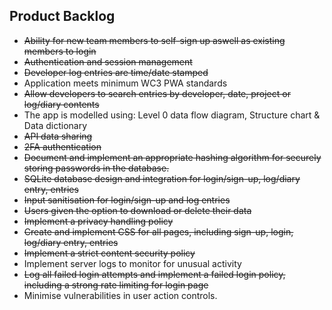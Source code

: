 ## Product Backlog

- ~~Ability for new team members to self-sign up aswell as existing members to login~~   
- ~~Authentication and session management~~ 
- ~~Developer log entries are time/date stamped~~  
- Application meets minimum WC3 PWA standards   
- ~~Allow developers to search entries by developer, date, project or log/diary contents~~  
- The app is modelled using: Level 0 data flow diagram, Structure chart & Data dictionary  
- ~~API data sharing~~ 
- ~~2FA authentication~~  
- ~~Document and implement an appropriate hashing algorithm for securely storing passwords in the database.~~ 
- ~~SQLite database design and integration for ~~login/sign-up, log/diary entry~~, entries~~
- ~~Input sanitisation for ~~login/sign-up~~ and log entries~~
- ~~Users given the option to download or delete their data~~
- ~~Implement a privacy handling policy~~
- ~~Create and implement CSS for all pages, including ~~sign-up, login, log/diary entry~~, entries~~
- ~~Implement a strict content security policy~~
- Implement server logs to monitor for unusual activity
- ~~Log all failed login attempts and implement a failed login policy, including a strong rate limiting for login page~~
- Minimise vulnerabilities in user action controls.